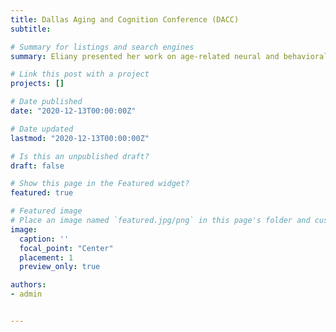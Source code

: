 ```yaml
---
title: Dallas Aging and Cognition Conference (DACC)
subtitle:

# Summary for listings and search engines
summary: Eliany presented her work on age-related neural and behavioral shifts of navigation strategy at the Dallas Aging and Cognition Conference on February 25th, 2023

# Link this post with a project
projects: []

# Date published
date: "2020-12-13T00:00:00Z"

# Date updated
lastmod: "2020-12-13T00:00:00Z"

# Is this an unpublished draft?
draft: false

# Show this page in the Featured widget?
featured: true

# Featured image
# Place an image named `featured.jpg/png` in this page's folder and customize its options here.
image:
  caption: ''
  focal_point: "Center"
  placement: 1
  preview_only: true

authors:
- admin


---
```

